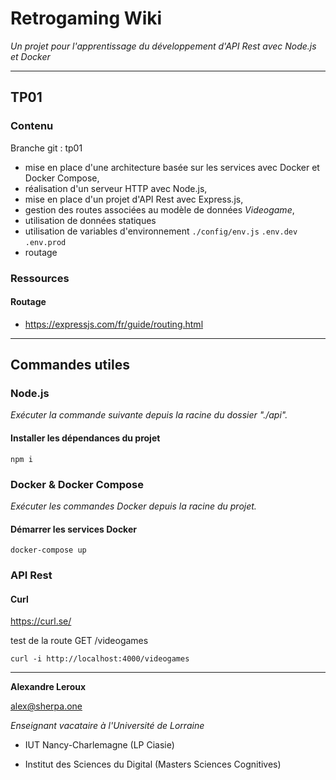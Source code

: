 # Retrogaming Wiki

_Un projet pour l'apprentissage du développement d'API Rest avec Node.js et Docker_

---

## TP01

### Contenu

Branche git : tp01

- mise en place d'une architecture basée sur les services avec Docker et Docker Compose,
- réalisation d'un serveur HTTP avec Node.js,
- mise en place d'un projet d'API Rest avec Express.js,
- gestion des routes associées au modèle de données _Videogame_,
- utilisation de données statiques
- utilisation de variables d'environnement `./config/env.js` `.env.dev` `.env.prod`
- routage

### Ressources

#### Routage
- https://expressjs.com/fr/guide/routing.html

---

## Commandes utiles

### Node.js

_Exécuter la commande suivante depuis la racine du dossier "./api"._

#### Installer les dépendances du projet

```
npm i
```

### Docker & Docker Compose

_Exécuter les commandes Docker depuis la racine du projet._

#### Démarrer les services Docker

```
docker-compose up
```

### API Rest

#### Curl

https://curl.se/

test de la route GET /videogames
```
curl -i http://localhost:4000/videogames
```
---

__Alexandre Leroux__

alex@sherpa.one

_Enseignant vacataire à l'Université de Lorraine_

- IUT Nancy-Charlemagne (LP Ciasie)

- Institut des Sciences du Digital (Masters Sciences Cognitives)